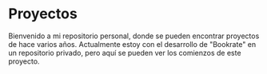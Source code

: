 # Proyectos

Bienvenido a mi repositorio personal, donde se pueden encontrar proyectos de hace varios años.
Actualmente estoy con el desarrollo de "Bookrate" en un repositorio privado, pero aquí se pueden ver los comienzos de este proyecto.
